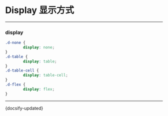# Display 显示方式
---

### display

```css
.d-none {
		display: none;
}
.d-table {
		display: table;
}
.d-table-cell {
		display: table-cell;
}
.d-flex {
		display: flex;
}

```


---
 {docsify-updated} 
